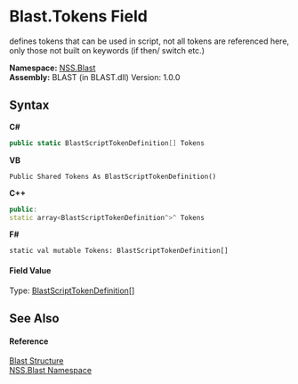 # Blast.Tokens Field
 

defines tokens that can be used in script, not all tokens are referenced here, only those not built on keywords (if then/ switch etc.)

**Namespace:**&nbsp;<a href="88b55311-4a89-0894-e27a-e157e443c7f7">NSS.Blast</a><br />**Assembly:**&nbsp;BLAST (in BLAST.dll) Version: 1.0.0

## Syntax

**C#**<br />
``` C#
public static BlastScriptTokenDefinition[] Tokens
```

**VB**<br />
``` VB
Public Shared Tokens As BlastScriptTokenDefinition()
```

**C++**<br />
``` C++
public:
static array<BlastScriptTokenDefinition^>^ Tokens
```

**F#**<br />
``` F#
static val mutable Tokens: BlastScriptTokenDefinition[]
```


#### Field Value
Type: <a href="c46091ba-5aab-4b9f-04fa-20713e7aaf85">BlastScriptTokenDefinition</a>[]

## See Also


#### Reference
<a href="efe93ce5-baaf-ed42-b038-35b4ff074233">Blast Structure</a><br /><a href="88b55311-4a89-0894-e27a-e157e443c7f7">NSS.Blast Namespace</a><br />